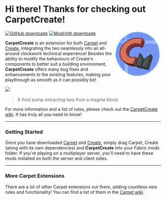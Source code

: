 # Hi there! Thanks for checking out CarpetCreate!
<img align="right" img width="150" alt="CarpetCreate's Logo" src="src/main/resources/assets/carpetcreate/icon.png">

[![GitHub downloads](https://img.shields.io/github/downloads/axialeaa/CarpetCreate/total?label=Github%20downloads&logo=github&style=for-the-badge)](https://github.com/axialeaa/CarpetCreate/releases)
[![Modrinth downloads](https://img.shields.io/modrinth/dt/carpetcreate?label=Modrinth%20downloads&logo=modrinth&style=for-the-badge)](https://modrinth.com/mod/carpetcreate)

<strong>CarpetCreate</strong> is an extension for both [Carpet](https://github.com/gnembon/fabric-carpet) and [Create](https://github.com/Fabricators-of-Create/Create), integrating the two seamlessly into an all-around clockwork technical experience! Besides the ability to modify the behaviours of Create's components to better suit a building environment, <strong>CarpetCreate</strong> offers many bug fixes and enhancements to the existing features, making your playthrough as smooth as it can possibly be!

![](https://github.com/axialeaa/CarpetCreate/assets/116074698/5ece0d7f-302e-4435-81d0-abb29f8cabe5)
> A fluid pump extracting lava from a magma block.

For more information and a list of rules, please check out the [CarpetCreate wiki](https://github.com/axialeaa/CarpetCreate/wiki). It has truly all you need to know!
***

### Getting Started
Once you have downloaded [Carpet](https://github.com/gnembon/fabric-carpet) and [Create](https://github.com/Fabricators-of-Create/Create), simply drag Carpet, Create (along with its own dependencies) and <strong>CarpetCreate</strong> into your Fabric mods folder. If you're playing on a multiplayer server, you'll need to have these mods installed on both the server and client sides.
***

### More Carpet Extensions
There are a lot of other Carpet extensions out there, adding countless new rules and functionality! You can find a list of them in the [Carpet wiki](https://github.com/gnembon/fabric-carpet/wiki/List-of-Carpet-extensions).
